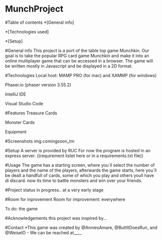 # MunchProject
#Table of contents
*[General info]

*[Technologies used]

*[Setup]

#General info
This project is a port of the table top game Munchkin.
Our goal is to take the popular RPG card game Munchkin and make it into an online multiplayer game that can be accessed in a browser. 
The game will be written mostly in Javascript and be displayed in a 2D format.

#Technologies
Local host: MAMP PRO (for mac) and XAMMP (for windows)

Phaser.io (phaser version 3.55.2)

IntelliJ IDE

Visual Studio Code 

#Features
Treasure Cards

Monster Cards

Equipment

#Screenshots
img.comingsoon_tm

#Setup
A server is provided by RUC
For now the program is hosted in an express server.
((requirement listet here or in a requirements.txt file))

#Usage
The game has a starting screen, where you´ll select the number of players and the name of the players,
afterwards the game starts, here you´ll be dealt a handfull of cards, some of which you play and others youll have di discard. 
now its time to battle monsters and win over your friends. 

#Project status
in progress.. at a very early stage

#Room for inprovement 
Room for improvement: everywhere

To do: the game

#Acknowledgements
this project was inspired by...

#Contact
*This game was created by @AnniesAmare, @ButtItDoesRun, and @WeiselO - We can be reached at____
